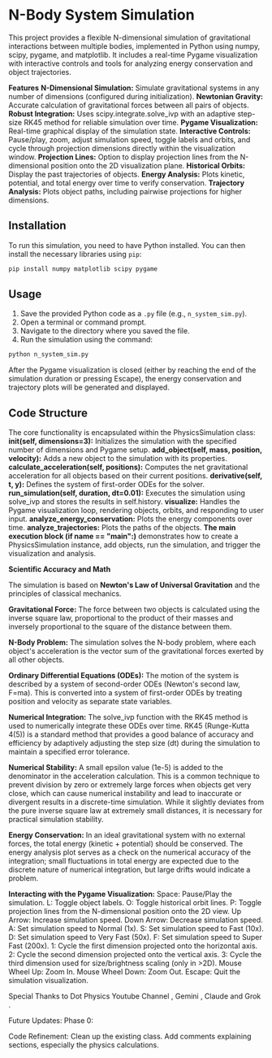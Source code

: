 # N-Body System Simulation

This project provides a flexible N-dimensional simulation of gravitational interactions between multiple bodies, implemented in Python using numpy, scipy, pygame, and matplotlib. It includes a real-time Pygame visualization with interactive controls and tools for analyzing energy conservation and object trajectories.

**Features**
**N-Dimensional Simulation:** Simulate gravitational systems in any number of dimensions (configured during initialization).
**Newtonian Gravity:** Accurate calculation of gravitational forces between all pairs of objects.
**Robust Integration:** Uses scipy.integrate.solve_ivp with an adaptive step-size RK45 method for reliable simulation over time.
**Pygame Visualization:** Real-time graphical display of the simulation state.
**Interactive Controls:** Pause/play, zoom, adjust simulation speed, toggle labels and orbits, and cycle through projection dimensions directly within the visualization window.
**Projection Lines:** Option to display projection lines from the N-dimensional position onto the 2D visualization plane.
**Historical Orbits:** Display the past trajectories of objects.
**Energy Analysis:** Plots kinetic, potential, and total energy over time to verify conservation.
**Trajectory Analysis:** Plots object paths, including pairwise projections for higher dimensions.


## Installation

To run this simulation, you need to have Python installed. You can then install the necessary libraries using `pip`:

```bash
pip install numpy matplotlib scipy pygame
```

## Usage

1.  Save the provided Python code as a `.py` file (e.g., `n_system_sim.py`).
2.  Open a terminal or command prompt.
3.  Navigate to the directory where you saved the file.
4.  Run the simulation using the command:

```bash
python n_system_sim.py
```
After the Pygame visualization is closed (either by reaching the end of the simulation duration or pressing Escape), the energy conservation and trajectory plots will be generated and displayed.

## Code Structure
The core functionality is encapsulated within the PhysicsSimulation class:
**__init__(self, dimensions=3):** Initializes the simulation with the specified number of dimensions and Pygame setup.
**add_object(self, mass, position, velocity):** Adds a new object to the simulation with its properties.
**calculate_acceleration(self, positions):** Computes the net gravitational acceleration for all objects based on their current positions.
**derivative(self, t, y):** Defines the system of first-order ODEs for the solver.
**run_simulation(self, duration, dt=0.01):** Executes the simulation using solve_ivp and stores the results in self.history.
**visualize:** Handles the Pygame visualization loop, rendering objects, orbits, and responding to user input.
**analyze_energy_conservation:** Plots the energy components over time.
**analyze_trajectories:** Plots the paths of the objects.
**The main execution block (if __name__ == "__main__":)** demonstrates how to create a PhysicsSimulation instance, add objects, run the simulation, and trigger the visualization and analysis.


**Scientific Accuracy and Math**

The simulation is based on **Newton's Law of Universal Gravitation** and the principles of classical mechanics.

**Gravitational Force:** The force between two objects is calculated using the inverse square law, proportional to the product of their masses and inversely proportional to the square of the distance between them.

**N-Body Problem:** The simulation solves the N-body problem, where each object's acceleration is the vector sum of the gravitational forces exerted by all other objects.

**Ordinary Differential Equations (ODEs):** The motion of the system is described by a system of second-order ODEs (Newton's second law, F=ma). This is converted into a system of first-order ODEs by treating position and velocity as separate state variables.

**Numerical Integration:** The solve_ivp function with the RK45 method is used to numerically integrate these ODEs over time. RK45 (Runge-Kutta 4(5)) is a standard method that provides a good balance of accuracy and efficiency by adaptively adjusting the step size (dt) during the simulation to maintain a specified error tolerance.

**Numerical Stability:** A small epsilon value (1e-5) is added to the denominator in the acceleration calculation. This is a common technique to prevent division by zero or extremely large forces when objects get very close, which can cause numerical instability and lead to inaccurate or divergent results in a discrete-time simulation. While it slightly deviates from the pure inverse square law at extremely small distances, it is necessary for practical simulation stability.

**Energy Conservation:** In an ideal gravitational system with no external forces, the total energy (kinetic + potential) should be conserved. The energy analysis plot serves as a check on the numerical accuracy of the integration; small fluctuations in total energy are expected due to the discrete nature of numerical integration, but large drifts would indicate a problem.



**Interacting with the Pygame Visualization:**
Space: Pause/Play the simulation.
L: Toggle object labels.
O: Toggle historical orbit lines.
P: Toggle projection lines from the N-dimensional position onto the 2D view.
Up Arrow: Increase simulation speed.
Down Arrow: Decrease simulation speed.
A: Set simulation speed to Normal (1x).
S: Set simulation speed to Fast (10x).
D: Set simulation speed to Very Fast (50x).
F: Set simulation speed to Super Fast (200x).
1: Cycle the first dimension projected onto the horizontal axis.
2: Cycle the second dimension projected onto the vertical axis.
3: Cycle the third dimension used for size/brightness scaling (only in >2D).
Mouse Wheel Up: Zoom In.
Mouse Wheel Down: Zoom Out.
Escape: Quit the simulation visualization.




Special Thanks to
Dot Physics Youtube Channel , Gemini , Claude and Grok .

Future Updates:
Phase 0: 

Code Refinement: Clean up the existing class. Add comments explaining sections, especially the physics calculations.
